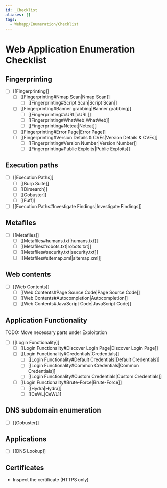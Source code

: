 ```yaml
---
id: _Checklist
aliases: []
tags:
  - Webapp/Enumeration/Checklist
---
```


# Web Application Enumeration Checklist

## Fingerprinting

- [ ] [[Fingerprinting]]
    - [ ] [[Fingerprinting#Nmap Scan|Nmap Scan]]
        - [ ] [[Fingerprinting#Script Scan|Script Scan]]
    - [ ] [[Fingerprinting#Banner grabbing|Banner grabbing]]
        - [ ] [[Fingerprinting#cURL|cURL]]
        - [ ] [[Fingerprinting#WhatWeb|WhatWeb]]
        - [ ] [[Fingerprinting#Netcat|Netcat]]
    - [ ] [[Fingerprinting#Error Page|Error Page]]
    - [ ] [[Fingerprinting#Version Details & CVEs|Version Details & CVEs]]
        - [ ] [[Fingerprinting#Version Number|Version Number]]
        - [ ] [[Fingerprinting#Public Exploits|Public Exploits]]

## Execution paths

- [ ] [[Execution Paths]]
    - [ ] [[Burp Suite]]
    - [ ] [[Dirsearch]]
    - [ ] [[Gobuster]]
    - [ ] [[Fuff]]
- [ ] [[Execution Paths#Investigate Findings|Investigate Findings]]

## Metafiles

- [ ] [[Metafiles]]
    - [ ] [[Metafiles#humans.txt|humans.txt]]
    - [ ] [[Metafiles#robots.txt|robots.txt]]
    - [ ] [[Metafiles#security.txt|security.txt]]
    - [ ] [[Metafiles#sitemap.xml|sitemap.xml]]

## Web contents

- [ ] [[Web Contents]]
    - [ ] [[Web Contents#Page Source Code|Page Source Code]]
    - [ ] [[Web Contents#Autocompletion|Autocompletion]]
    - [ ] [[Web Contents#JavaScript Code|JavaScript Code]]

## Application Functionality

TODO: Move necessary parts under Exploitation

- [ ] [[Login Functionality]]
    - [ ] [[Login Functionality#Discover Login Page|Discover Login Page]]
    - [ ] [[Login Functionality#Credentials|Credentials]]
        - [ ] [[Login Functionality#Default Credentials|Default Credentials]]
        - [ ] [[Login Functionality#Common Credentials|Common Credentials]]
        - [ ] [[Login Functionality#Custom Credentials|Custom Credentials]]
    - [ ] [[Login Functionality#Brute-Force|Brute-Force]]
        - [ ] [[Hydra|Hydra]]
        - [ ] [[CeWL|CeWL]]

## DNS subdomain enumeration

- [ ] [[Gobuster]]

## Applications

- [ ] [[DNS Lookup]]

## Certificates

- Inspect the certificate (HTTPS only)
